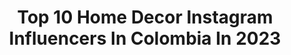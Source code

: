 ---
title: Top 10 Home Decor Instagram Influencers In Colombia In 2023
description: >-
  Find top home decor Instagram influencers in Colombia in 2023. Most popular hashtags: #homedecor #colombia #interiordesign #travel.
platform: Instagram
hits: 14
text_top: See the most popular Instagram profiles on inBeat.
text_bottom: Our database has 14 Instagram influencers like this in Colombia for you to connect with.
profiles:
  - username: "camilab02"
    fullname: >-
      CAMILA BARBOSA
    bio: >-
      📍colombia Embajadora de @gentlemanrevista @bb_homedecor_ 🍃
    location: "Colombia"
    followers: 26178
    engagement: 435
    commentsToLikes: 0.085452
    id: ckap8avl4nl9t0i789g19rh25
    verified: false
    hashtags: "#aqu"
  - username: "isabelvesga"
    fullname: >-
      Isa • Designer | Styling
    bio: >-
      Colombian babe 🌈 Lifestyle | Travel | Outfits ⚡️ Founder @itsmariavesga @elementumdesign Links 👇🏽✨
    location: "Colombia"
    followers: 9917
    engagement: 453
    commentsToLikes: 0.042405
    id: ck8tcsh2n0i9l0j78rd38d8tm
    verified: false
    hashtags: "#blondebalayage, #sheingals, #travel, #makeuplooks"
  - username: "estelamaca"
    fullname: >-
      🍂 Estela - Deco & Vida -
    bio: >-
      ᴅᴇᴄᴏʀᴏ ᴘᴀʀᴀ ǫᴜᴇ ᴛú ᴅᴇᴄᴏʀᴇs Me apasiona la decoración, soy adicta al chocolate y creo en el amor sobre todas las cosas. 🔻 ᴛᴏᴅᴏs ᴍɪs ᴇɴʟᴀᴄᴇs ᴀǫᴜí 🔻
    location: "Colombia"
    followers: 40383
    engagement: 484
    commentsToLikes: 0.049553
    id: ck6tsa9ns3mn20j71tjzqg63y
    verified: false
    hashtags: "#scandinaviankitchen, #instadesign, #decointerior, #muebles"
  - username: "vlasna"
    fullname: >-
      ↟↟↟ Natasha Vlasenco ↟↟↟
    bio: >-
      📷 Fotografía gastronómica y de producto Natural light only Foodie Bogota, Colombia ♥️#vlasnakitchen_recipe ➜ MIS RECETAS/МОИ РЕЦЕПТЫ ♥ #vlasna_living
    location: "Colombia"
    followers: 14388
    engagement: 336
    commentsToLikes: 0.083408
    id: ck14ldllou5580i19x0wv2d5l
    verified: false
    hashtags: "#autumn, #heresmyfood, #onmytable, #stilllife"
  - username: "hechoenturquia"
    fullname: >-
      Hecho en Turquía
    bio: >-
      Todo sobre Turquía Artesanía turca - cultura - comida - viajes 🇹🇷🌷🏺 📍Bogotá - Medellín - Barranquilla 📱3004442472
    location: "Colombia"
    followers: 64356
    engagement: 114
    commentsToLikes: 0.065796
    id: ckaouqr3u1epv0i789ux5731w
    verified: false
    hashtags: "#model, #hechoenturquia, #productodeldiahet, #hechoamano"
  - username: "verdidesign"
    fullname: >-
      VERDI
    bio: >-
      Colombian Textile Studio HOME, FASHION, ART Worldwide shipping.
    location: "Colombia"
    followers: 73482
    engagement: 93
    commentsToLikes: 0.045117
    id: ck0w2f5mmo1sd0i19rpny8st1
    verified: false
    hashtags: "#sustainabledesign, #textilescolombia, #bags, #fiberrugs"
  - username: "sophiegiraldo"
    fullname: >-
      Sophie ♡
    bio: >-
      BEAUTY | FASHION | MINDFULNESS My book: Tú eres imparable ✨ 📩: sophiegiraldo@dcinfluencers.com
    location: "Colombia"
    followers: 1455715
    engagement: 289
    commentsToLikes: 0.004677
    id: ckap4ed9o6zlw0i7834eonjl7
    verified: true
    hashtags: "#beconfident, #homedecor, #reels, #organization"
  - username: "brayanyalejandro"
    fullname: >-
      Lejo
    bio: >-
      Artist / Film / Creative Direction / Designer #HistoriasSalvajes • #BrayanyAlejandro
    location: "Colombia"
    followers: 3023
    engagement: 991
    commentsToLikes: 0.037080
    id: ck13aawduphq20i1943st8aht
    verified: false
    hashtags: "#journal, #nature, #film, #life"
  - username: "stephanieolivier"
    fullname: >-
      Stephanie Olivier ♛
    bio: >-
      GENEVA🇨🇭| LONDON 🇬🇧|📍 ғaѕнιon | тravel | ѕнoppιng Founder & Owner @s.o__cosmetics Swiss & Colombian
    location: "Colombia"
    followers: 55237
    engagement: 306
    commentsToLikes: 0.061051
    id: ckf5spow4g1nn0j23rglmp709
    verified: false
    hashtags: "#ootd, #mood, #caribbean, #outfits"
  - username: "casatiz"
    fullname: >-
      casatiz- recetas y mesas
    bio: >-
      🐓: Mamá 👩🏼‍🍳: Cocinera 🍽: Mesas 📖: Historias y recetas 🚴🏻‍♀️: Ciclista recreativa 📍: Medellín 💛: No vendo; comparto y recomiendo
    location: "Colombia"
    followers: 74835
    engagement: 116
    commentsToLikes: 0.053488
    id: ck6u0siddhi470j71dtumm6nf
    verified: false
    hashtags: "#mesascasatiz, #mesasbonitas, #tabledecor, #casatiz"
---